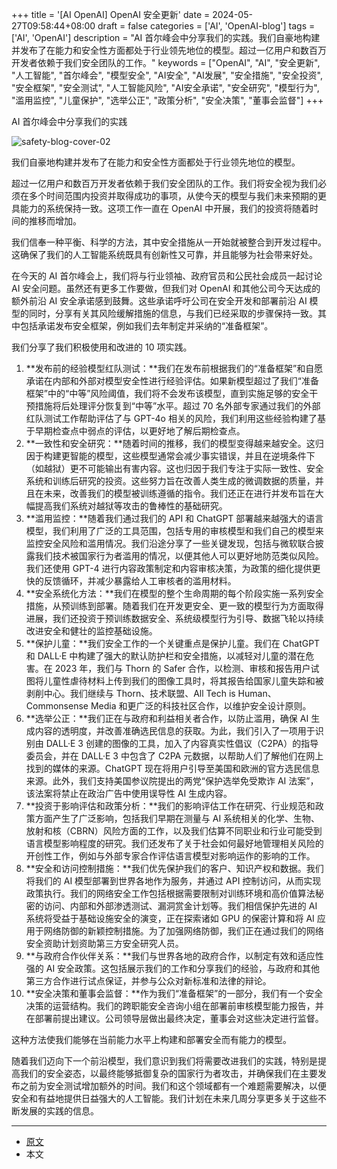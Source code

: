 +++
title = '[AI OpenAI] OpenAI 安全更新'
date = 2024-05-27T09:58:44+08:00
draft = false
categories = ['AI', 'OpenAI-blog']
tags = ['AI', 'OpenAI']
description = "AI 首尔峰会中分享我们的实践。我们自豪地构建并发布了在能力和安全性方面都处于行业领先地位的模型。超过一亿用户和数百万开发者依赖于我们安全团队的工作。"
keywords = ["OpenAI", "AI", "安全更新", "人工智能", "首尔峰会", "模型安全", "AI安全", "AI发展", "安全措施", "安全投资", "安全框架", "安全测试", "人工智能风险", "AI安全承诺", "安全研究", "模型行为", "滥用监控", "儿童保护", "选举公正", "政策分析", "安全决策", "董事会监督"]
+++

AI 首尔峰会中分享我们的实践

![safety-blog-cover-02](https://images.ctfassets.net/kftzwdyauwt9/54pUOkZ0poSpo9udfZmN3g/e90a4235b3d8537bdddfcc7219b636d1/safety-blog-cover-02.jpg?w=1920&q=90&fm=webp)

我们自豪地构建并发布了在能力和安全性方面都处于行业领先地位的模型。

超过一亿用户和数百万开发者依赖于我们安全团队的工作。我们将安全视为我们必须在多个时间范围内投资并取得成功的事项，从使今天的模型与我们未来预期的更具能力的系统保持一致。这项工作一直在 OpenAI 中开展，我们的投资将随着时间的推移而增加。

我们信奉一种平衡、科学的方法，其中安全措施从一开始就被整合到开发过程中。这确保了我们的人工智能系统既具有创新性又可靠，并且能够为社会带来好处。

在今天的 AI 首尔峰会上，我们将与行业领袖、政府官员和公民社会成员一起讨论 AI 安全问题。虽然还有更多工作要做，但我们对 OpenAI 和其他公司今天达成的额外前沿 AI 安全承诺感到鼓舞。这些承诺呼吁公司在安全开发和部署前沿 AI 模型的同时，分享有关其风险缓解措施的信息，与我们已经采取的步骤保持一致。其中包括承诺发布安全框架，例如我们去年制定并采纳的“准备框架”。 

我们分享了我们积极使用和改进的 10 项实践。

1. **发布前的经验模型红队测试：**我们在发布前根据我们的“准备框架”和自愿承诺在内部和外部对模型安全性进行经验评估。如果新模型超过了我们“准备框架”中的“中等”风险阈值，我们将不会发布该模型，直到实施足够的安全干预措施将后处理评分恢复到“中等”水平。超过 70 名外部专家通过我们的外部红队测试工作帮助评估了与 GPT-4o 相关的风险，我们利用这些经验构建了基于早期检查点中弱点的评估，以更好地了解后期检查点。
2. **一致性和安全研究：**随着时间的推移，我们的模型变得越来越安全。这归因于构建更智能的模型，这些模型通常会减少事实错误，并且在逆境条件下（如越狱）更不可能输出有害内容。这也归因于我们专注于实际一致性、安全系统和训练后研究的投资。这些努力旨在改善人类生成的微调数据的质量，并且在未来，改善我们的模型被训练遵循的指令。我们还正在进行并发布旨在大幅提高我们系统对越狱等攻击的鲁棒性的基础研究。
3. **滥用监控：**随着我们通过我们的 API 和 ChatGPT 部署越来越强大的语言模型，我们利用了广泛的工具范围，包括专用的审核模型和我们自己的模型来监控安全风险和滥用情况。我们沿途分享了一些关键发现，包括与微软联合披露我们技术被国家行为者滥用的情况，以便其他人可以更好地防范类似风险。我们还使用 GPT-4 进行内容政策制定和内容审核决策，为政策的细化提供更快的反馈循环，并减少暴露给人工审核者的滥用材料。
4. **安全系统化方法：**我们在模型的整个生命周期的每个阶段实施一系列安全措施，从预训练到部署。随着我们在开发更安全、更一致的模型行为方面取得进展，我们还投资于预训练数据安全、系统级模型行为引导、数据飞轮以持续改进安全和健壮的监控基础设施。
5. **保护儿童：**我们安全工作的一个关键重点是保护儿童。我们在 ChatGPT 和 DALL·E 中构建了强大的默认防护栏和安全措施，以减轻对儿童的潜在危害。在 2023 年，我们与 Thorn 的 Safer 合作，以检测、审核和报告用户试图将儿童性虐待材料上传到我们的图像工具时，将其报告给国家儿童失踪和被剥削中心。我们继续与 Thorn、技术联盟、All Tech is Human、Commonsense Media 和更广泛的科技社区合作，以维护安全设计原则。
6. **选举公正：**我们正在与政府和利益相关者合作，以防止滥用，确保 AI 生成内容的透明度，并改善准确选民信息的获取。为此，我们引入了一项用于识别由 DALL·E 3 创建的图像的工具，加入了内容真实性倡议（C2PA）的指导委员会，并在 DALL·E 3 中包含了 C2PA 元数据，以帮助人们了解他们在网上找到的媒体的来源。ChatGPT 现在将用户引导至美国和欧洲的官方选民信息来源。此外，我们支持美国参议院提出的两党“保护选举免受欺诈 AI 法案”，该法案将禁止在政治广告中使用误导性 AI 生成内容。
7. **投资于影响评估和政策分析：**我们的影响评估工作在研究、行业规范和政策方面产生了广泛影响，包括我们早期在测量与 AI 系统相关的化学、生物、放射和核（CBRN）风险方面的工作，以及我们估算不同职业和行业可能受到语言模型影响程度的研究。我们还发布了关于社会如何最好地管理相关风险的开创性工作，例如与外部专家合作评估语言模型对影响运作的影响的工作。
8. **安全和访问控制措施：**我们优先保护我们的客户、知识产权和数据。我们将我们的 AI 模型部署到世界各地作为服务，并通过 API 控制访问，从而实现政策执行。我们的网络安全工作包括根据需要限制对训练环境和高价值算法秘密的访问、内部和外部渗透测试、漏洞赏金计划等。我们相信保护先进的 AI 系统将受益于基础设施安全的演变，正在探索诸如 GPU 的保密计算和将 AI 应用于网络防御的新颖控制措施。为了加强网络防御，我们正在通过我们的网络安全资助计划资助第三方安全研究人员。
9. **与政府合作伙伴关系：**我们与世界各地的政府合作，以制定有效和适应性强的 AI 安全政策。这包括展示我们的工作和分享我们的经验，与政府和其他第三方合作进行试点保证，并参与公众对新标准和法律的辩论。
10. **安全决策和董事会监督：**作为我们“准备框架”的一部分，我们有一个安全决策的运营结构。我们的跨职能安全咨询小组在部署前审核模型能力报告，并在部署前提出建议。公司领导层做出最终决定，董事会对这些决定进行监督。

这种方法使我们能够在当前能力水平上构建和部署安全而有能力的模型。

随着我们迈向下一个前沿模型，我们意识到我们将需要改进我们的实践，特别是提高我们的安全姿态，以最终能够抵御复杂的国家行为者攻击，并确保我们在主要发布之前为安全测试增加额外的时间。我们和这个领域都有一个难题需要解决，以便安全和有益地提供日益强大的人工智能。我们计划在未来几周分享更多关于这些不断发展的实践的信息。

---

- [原文](https://openai.com/index/openai-safety-update/)
- 本文
    <!-- - [博客 - 从零开始学AI](...) -->
    <!-- - [Blog | Learn AI from scratch](...) -->
    <!-- - [公众号 - 从零开始学AI](...) -->
    <!-- - [CSDN - 从零开始学AI](...) -->
    <!-- - [掘金 - 从零开始学AI](...) -->
    <!-- - [知乎 - 从零开始学AI](...) -->
    <!-- - [阿里云 - 从零开始学AI](...) -->
    <!-- - [腾讯云 - 从零开始学AI](...) -->
